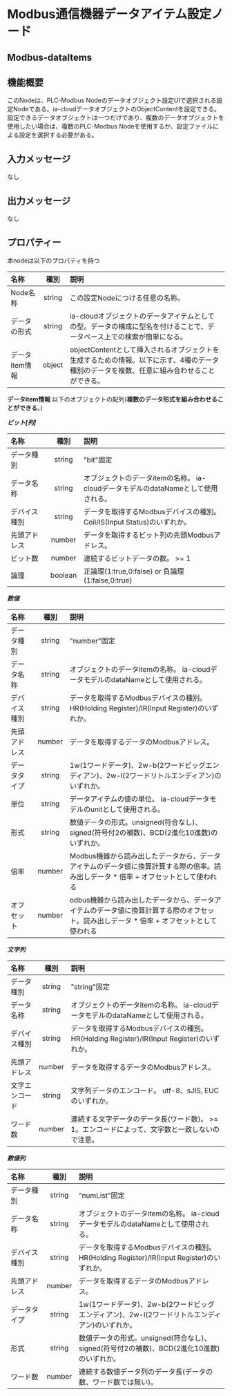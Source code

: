 # Modbus通信機器データアイテム設定ノード

## Modbus-dataItems

## 機能概要
このNodeは、PLC-Modbus Nodeのデータオブジェクト設定UIで選択される設定Nodeである。ia-cloudデータオブジェクトのObjectContentを設定できる。  
設定できるデータオブジェクトは一つだけであり、複数のデータオブジェクトを使用したい場合は、複数のPLC-Modbus Nodeを使用するか、設定ファイルによる設定を選択する必要がある。

## 入力メッセージ
なし  

## 出力メッセージ
なし

## プロパティー

本nodeは以下のプロパティを持つ

| 名称 | 種別 | 説明 |
|:----------|:-----:|:--------------------|
|Node名称|string| この設定Nodeにつける任意の名称。|
|データの形式|string| ia-cloudオブジェクトのデータアイテムとしての型。データの構成に型名を付けることで、データベース上での検索が簡単になる。|
|データitem情報| object| objectContentとして挿入されるオブジェクトを生成するための情報。以下に示す、4種のデータ種別のデータを複数、任意に組み合わせることができる。|

**データitem情報**
以下のオブジェクトの配列(**複数のデータ形式を組み合わせることができる**。)

***ビット[列]***

|名称　　　| 種別 | 説明 |
|:----------|:-----:|:--------------------|
|データ種別|string |"bit"固定|
|データ名称|string|オブジェクトのデータitemの名称。 ia-cloudデータモデルのdataNameとして使用される。|
|デバイス種別|string |データを取得するModbusデバイスの種別。Coil/IS(Input Status)のいずれか。|
|先頭アドレス|number|データを取得するビット列の先頭Modbusアドレス。|
|ビット数|number|連続するビットデータの数。 >= 1|
|論理|boolean|正論理(1:true,0:false) or 負論理(1:false,0:true)|

***数値***

|名称　| 種別 | 説明 |
|:----------|:-----:|:--------------------|
|データ種別|string |"number"固定|
|データ名称|string|オブジェクトのデータitemの名称。 ia-cloudデータモデルのdataNameとして使用される。|
|デバイス種別|string |データを取得するModbusデバイスの種別。HR(Holding Register)/IR(Input Register)のいずれか。|
|先頭アドレス|number|データを取得するデータのModbusアドレス。|
|データタイプ|string|1w(1ワードデータ)、2w-b(2ワードビッグエンディアン)、2w-l(2ワードリトルエンディアン)のいずれか。|
|単位　|string|データアイテムの値の単位。 ia-cloudデータモデルのunitとして使用される。|
|形式　|string|数値データの形式。unsigned(符合なし)、signed(符号付2の補数)、BCD(2進化10進数)のいずれか。|
|倍率　|number|Modbus機器から読み出したデータから、データアイテムのデータ値に換算計算する際の倍率。読み出しデータ * 倍率 + オフセットとして使われる|
|オフセット|number|odbus機器から読み出したデータから、データアイテムのデータ値に換算計算する際のオフセット。読み出しデータ * 倍率 + オフセットとして使われる|

***文字列***

| 名称 | 種別 | 説明 |
|:----------|:-----:|:--------------------|
|データ種別|string |"string"固定|
|データ名称|string|オブジェクトのデータitemの名称。 ia-cloudデータモデルのdataNameとして使用される。|
|デバイス種別|string |データを取得するModbusデバイスの種別。HR(Holding Register)/IR(Input Register)のいずれか。|
|先頭アドレス|number|データを取得するデータのModbusアドレス。|
|文字エンコード|string|文字列データのエンコード。 utf-8、sJIS, EUCのいずれか。|
|ワード数|number|連続する文字データのデータ長(ワード数)。 >= 1。エンコードによって、文字数と一致しないので注意。|

***数値列***

|名称　　| 種別 | 説明 |
|:----------|:-----:|:--------------------|
|データ種別|string |"numList"固定|
|データ名称|string|オブジェクトのデータitemの名称。 ia-cloudデータモデルのdataNameとして使用される。|
|デバイス種別|string |データを取得するModbusデバイスの種別。HR(Holding Register)/IR(Input Register)のいずれか。|
|先頭アドレス|number|データを取得するデータのModbusアドレス。|
|データタイプ　|string|1w(1ワードデータ)、2w-b(2ワードビッグエンディアン)、2w-l(2ワードリトルエンディアン)のいずれか。|
|形式　|string|数値データの形式。unsigned(符合なし)、signed(符号付2の補数)、BCD(2進化10進数)のいずれか。|
|ワード数|number|連続する数値データ列のデータ長(データの数、ワード数では無い)。|
